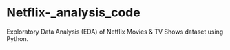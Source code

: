 # Netflix-_analysis_code
Exploratory Data Analysis (EDA) of Netflix Movies &amp; TV Shows dataset using Python.
